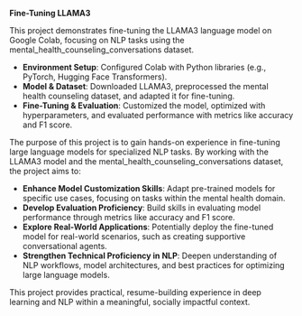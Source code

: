 **Fine-Tuning LLAMA3**

This project demonstrates fine-tuning the LLAMA3 language model on Google Colab, focusing on NLP tasks using the mental_health_counseling_conversations dataset.

- **Environment Setup**: Configured Colab with Python libraries (e.g., PyTorch, Hugging Face Transformers).
- **Model & Dataset**: Downloaded LLAMA3, preprocessed the mental health counseling dataset, and adapted it for fine-tuning.
- **Fine-Tuning & Evaluation**: Customized the model, optimized with hyperparameters, and evaluated performance with metrics like accuracy and F1 score.

The purpose of this project is to gain hands-on experience in fine-tuning large language models for specialized NLP tasks. By working with the LLAMA3 model and the mental_health_counseling_conversations dataset, the project aims to:

- **Enhance Model Customization Skills**: Adapt pre-trained models for specific use cases, focusing on tasks within the mental health domain.
- **Develop Evaluation Proficiency**: Build skills in evaluating model performance through metrics like accuracy and F1 score.
- **Explore Real-World Applications**: Potentially deploy the fine-tuned model for real-world scenarios, such as creating supportive conversational agents.
- **Strengthen Technical Proficiency in NLP**: Deepen understanding of NLP workflows, model architectures, and best practices for optimizing large language models.

This project provides practical, resume-building experience in deep learning and NLP within a meaningful, socially impactful context.

